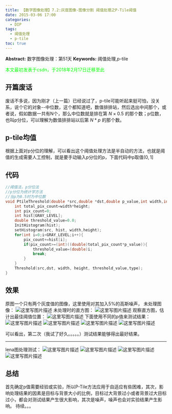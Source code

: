 ```yaml
---
title: 【数字图像处理】7.2:灰度图像-图像分割 阈值处理之P-Tile阈值
date: 2015-03-06 17:00
categories:
  - DIP
tags:
  - 阈值处理
  - p-tile
toc: true
---
```

**Abstract:** 数字图像处理：第51天
**Keywords:** 阈值处理,p-tile
<!--more-->
<font color="00FF00">本文最初发表于csdn，于2018年2月17日迁移至此</font>
## 开篇废话
废话不多说，因为刚才（上一篇）已经说过了，p-tile可能听起来挺可怕，没关系，说个它的对象--中位数，这个都知道吧，数值排排站，然后选出中间那个，或者说，假如数据一共有N个，那么中位数就是排在第 $N\times 0.5%$ 的那个数；p位数，也叫p分位，可以理解为数值排排站以后第 $N*p$ 的那个数。
## p-tile均值
根据上面对p分位的理解，可以看出这个阈值处理方法是半自动的方法，也就是阈值的生成需要人工控制，就是要手动输入p分位的p，下面代码中p取值$(0 ,1]$
## 代码
```c++
//阈值法，p分位法
//p分位为统计学方法
//当p为0.5时为中位数
void PtileThreshold(double *src,double *dst,double p_value,int width,int height,int type){/*0<p_value<1*/
    int total_pix_count=width*height;
    int pix_count=0;
    int hist[GRAY_LEVEL];
    double threshold_value=0.0;
    InitHistogram(hist);
    setHistogram(src, hist, width,height);
    for(int i=0;i<GRAY_LEVEL;i++){
        pix_count+=hist[i];
        if(pix_count>=(int)((double)total_pix_count*p_value)){
            threshold_value=(double)i;
            break;
        }
    }
    Threshold(src,dst, width, height, threshold_value,type);
}
```
## 效果
原图一个只有两个灰度值的图像，这里使用对其加入5%的高斯噪声，
未处理图像：
![这里写图片描述](DIP-7-2-灰度图像-图像分割-阈值处理之P-Tile阈值/20150306164631631.jpeg)
未处理时的直方图：
![这里写图片描述](DIP-7-2-灰度图像-图像分割-阈值处理之P-Tile阈值/20150306164804279.jpeg)
观察直方图，估计出最佳阈值位置：
![这里写图片描述](DIP-7-2-灰度图像-图像分割-阈值处理之P-Tile阈值/20150306164829925.jpeg)
下面使用不同的p值来测试结果：
![这里写图片描述](DIP-7-2-灰度图像-图像分割-阈值处理之P-Tile阈值/20150306165259105.jpeg)
![这里写图片描述](DIP-7-2-灰度图像-图像分割-阈值处理之P-Tile阈值/20150306165319010.jpeg)
![这里写图片描述](DIP-7-2-灰度图像-图像分割-阈值处理之P-Tile阈值/20150306165244612.jpeg)
![这里写图片描述](DIP-7-2-灰度图像-图像分割-阈值处理之P-Tile阈值/20150306165335998.jpeg)

可以看出，第二次（我试了好久。。。。。）测试结果能够得出最好结果。

----------
lena图处理测试：
![这里写图片描述](DIP-7-2-灰度图像-图像分割-阈值处理之P-Tile阈值/20150306165555993.jpeg)
![这里写图片描述](DIP-7-2-灰度图像-图像分割-阈值处理之P-Tile阈值/20150306165609004.jpeg)
![这里写图片描述](DIP-7-2-灰度图像-图像分割-阈值处理之P-Tile阈值/20150306165622857.jpeg)
![这里写图片描述](DIP-7-2-灰度图像-图像分割-阈值处理之P-Tile阈值/20150306165632934.jpeg)

## 总结
首先确定p值需要经验或实验，所以P-Tile方法应用于自适应有些困难，其次，影响处理结果的因素是目标与背景大小的比例，目标过大背景过小或者背景过大目标过小，都会对测试结果产生很大影响，其次是噪声，噪声也会对实验结果产生影响。
待续。。。
